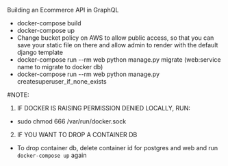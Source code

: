 Building an Ecommerce API in GraphQL

- docker-compose build
- docker-compose up
- Change bucket policy on AWS to allow public access, so that you can save your static file on there and allow admin to render with the default django template
- docker-compose run --rm web python manage.py migrate  (web:service name to migrate to docker db)
- docker-compose run --rm web python manage.py createsuperuser_if_none_exists

#NOTE:
1. IF DOCKER IS RAISING PERMISSION DENIED LOCALLY, RUN:
- sudo chmod 666 /var/run/docker.sock

2. IF YOU WANT TO DROP A CONTAINER DB
-  To drop container db, delete container id for postgres and web and run ```docker-compose up``` again